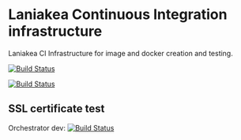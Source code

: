 Laniakea Continuous Integration infrastructure
==============================================

Laniakea CI Infrastructure for image and docker creation and testing.

[![Build Status](http://build-usegalaxy-it.cloud.ba.infn.it:4000/jenkins/buildStatus/icon?subject=testing)](http://build-usegalaxy-it.cloud.ba.infn.it/:4000/jenkins/job/laniakea_at_recas_prod_test/)

[![Build Status](http://build-usegalaxy-it.cloud.ba.infn.it:4000/jenkins/buildStatus/icon?job=Laniakea_image_build)](http://build-usegalaxy-it.cloud.ba.infn.it:4000/jenkins/view/Laniakea/job/Laniakea_image_build/)

SSL certificate test
--------------------
Orchestrator dev: [![Build Status](https://build-usegalaxy-it.cloud.ba.infn.it:4000/jenkins/buildStatus/icon?job=orchestrator+dev+ssl+cert+test)](https://build-usegalaxy-it.cloud.ba.infn.it:4000/jenkins/view/check%20ssl/job/orchestrator%20dev%20ssl%20cert%20test/)

